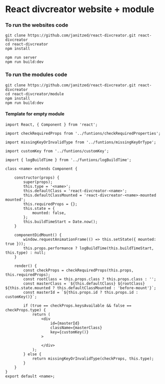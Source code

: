 # React divcreator website + module

### To run the websites code

    git clone https://github.com/janitzed/react-divcreator.git react-divcreator
    cd react-divcreator
    npm install

    npm run server
    npm run build:dev

### To run the modules code

    git clone https://github.com/janitzed/react-divcreator.git react-divcreator
    cd react-divcreator/module
    npm install
    npm run build:dev

#### Template for empty module

    import React, { Component } from 'react';

    import checkRequiredProps from '../funtions/checkRequiredProperties';

    import missingKeyOrInvalidType from '../funtions/missingKeyOrType';

    import customKey from '../funtions/customKey';

    import { logBuildTime } from '../funtions/logBuildTime';

    class <name> extends Component {

        constructor(props) {
            super(props);
            this.type = '<name>';
            this.defaultClass = 'react-divcreator-<name>';
            this.defaultClassMounted = 'react-divcreator-<name>-mounted mounted';
            this.requiredProps = {};
            this.state = {
                mounted: false,
            };
            this.buildTimeStart = Date.now();
        }

        componentDidMount() {
            window.requestAnimationFrame(() => this.setState({ mounted: true }));
            this.props.performance ? logBuildTime(this.buildTimeStart, this.type) : null;
        }

        render() {
            const checkProps = checkRequiredProps(this.props, this.requiredProps);
            const rootClass = this.props.class ? this.props.class : '';
            const masterClass = `${this.defaultClass} ${rootClass} ${this.state.mounted ? this.defaultClassMounted : 'before-mount'}`;
            const masterId = `${this.props.id ? this.props.id : customKey()}`;

            if (true == checkProps.keysAvailable && false == checkProps.type) {
                return (
                    <div
                        id={masterId}
                        className={masterClass}
                        key={customKey()}
                    >
                        
                    </div>
                );
            } else {
                return missingKeyOrInvalidType(checkProps, this.type);
            }
        }
    }
    export default <name>;